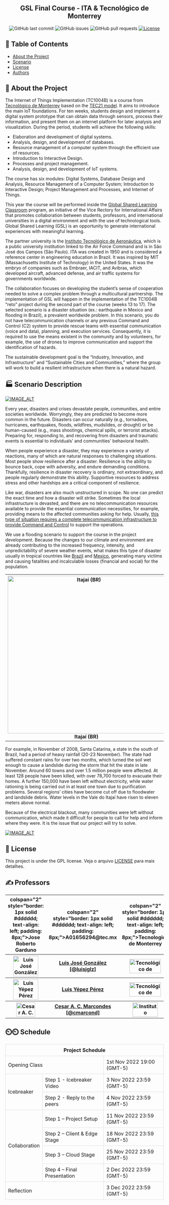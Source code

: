 
<h2 align="center">GSL Final Course - ITA & Tecnológico de Monterrey</h2>

<div align="center">

![GitHub last commit](https://img.shields.io/github/last-commit/kabartsjc/gsl-iot)
![GitHub issues](https://img.shields.io/github/issues/kabartsjc/gsl-iot)
![GitHub pull requests](https://img.shields.io/github/issues-pr/kabartsjc/gsl-iot)
[![License](https://img.shields.io/badge/license-GPL-blue.svg)](/LICENSE)
</div>


## 📝 Table of Contents

- [About the Project](#about)
- [Scenario](#scenario_desc)
- [License](#license)
- [Authors](#authors)

## 🧐 About the Project <a name = "about"></a>

The Internet of Things Implementation (TC1004B) is a course from [Tecnológico de Monterrey](https://www.tec.mx) based on the [TEC21 model](https://tec21connect.com/). It aims to introduce the main IoT foundations. For ten weeks, students design and implement a digital system prototype that can obtain data through sensors, process their information, and present them on an internet platform for later analysis and visualization. During the period, students will achieve the following skills:

- Elaboration and development of digital systems.
- Analysis, design, and development of databases.
- Resource management of a computer system through the efficient use of resources.
- Introduction to Interactive Design.
- Processes and project management.
- Analysis, design, and development of IoT systems.

The course has six modules: Digital Systems, Database Design and Analysis, Resource Management of a Computer System; Introduction to Interactive Design; Project Management and Processes, and Internet of Things.

This year the course will be performed inside the [Global Shared Learning Classroom]( https://global.tec.mx/en/global-shared-learning) program, an initiative of the Vice Rectory for International Affairs that promotes collaboration between students, professors, and international universities in a digital environment and with the use of technological tools. Global Shared Learning (GSL) is an opportunity to generate international experiences with meaningful learning.

The partner university is the [Instituto Tecnológico de Aeronáutica](http://www.ita.br/), which is a public university institution linked to the Air Force Command and is in São José dos Campos (São Paulo). ITA was created in 1950 and is considered a reference center in engineering education in Brazil. It was inspired by MIT (Massachusetts Institute of Technology) in the United States. It was the embryo of companies such as Embraer, IACIT, and Avibras, which developed aircraft, advanced defense, and air traffic systems for governments worldwide.

The collaboration focuses on developing the student’s sense of cooperation needed to solve a complex problem through a multicultural partnership. The implementation of GSL will happen in the implementation of the TC1004B “reto” project during the second part of the course (weeks 13 to 17). The selected scenario is a disaster situation (ex.: earthquake in Mexico and flooding in Brazil), a prevalent worldwide problem. In this scenario, you do not have telecommunication channels or any previous Command and Control (C2) system to provide rescue teams with essential communication (voice and data), planning, and execution services. Consequently, it is required to use the means existent in the community and by volunteers, for example, the use of drones to improve communication and support the identification of hazards.

The sustainable development goal is the “Industry, Innovation, and Infrastructure” and “Sustainable Cities and Communities,” where the group will work to build a resilient infrastructure when there is a natural hazard.

## 🏭 Scenario Description <a name = "scenario_desc"></a>

[![IMAGE_ALT](https://img.youtube.com/vi/PPkjYf4rd_E/0.jpg)](https://www.youtube.com/embed/PPkjYf4rd_E)

Every year, disasters and crises devastate people, communities, and entire societies worldwide. Worryingly, they are predicted to become more common in the future. Disasters can occur naturally (e.g., tornadoes, hurricanes, earthquakes, floods, wildfires, mudslides, or drought) or be human-caused (e.g., mass shootings, chemical spills, or terrorist attacks). Preparing for, responding to, and recovering from disasters and traumatic events is essential to individuals’ and communities' behavioral health.

When people experience a disaster, they may experience a variety of reactions, many of which are natural responses to challenging situations. Most people show resilience after a disaster. Resilience is the ability to bounce back, cope with adversity, and endure demanding conditions. Thankfully, resilience in disaster recovery is ordinary, not extraordinary, and people regularly demonstrate this ability. Supportive resources to address stress and other hardships are a critical component of resilience.

Like war, disasters are also much unstructured in scope. No one can predict the exact time and how a disaster will strike. Sometimes the local infrastructure is devasted, and there are no telecommunication resources available to provide the essential communication necessities, for example, providing means to the affected communities asking for help. Usually, [this type of situation requires a complete telecommunication infrastructure to provide Command and Control](https://www.tandfonline.com/doi/abs/10.1080/19393550903551843) to support the operations.

We use a flooding scenario to support the course in the project development. Because the changes to our climate and environment are already contributing to the increased frequency, intensity, and unpredictability of severe weather events, what makes this type of disaster usually in tropical countries like [Brazil](https://www.theguardian.com/world/2022/may/31/dozens-dead-in-brazil-floods-and-landslides-with-many-more-missing) and [Mexico](https://mexiconewsdaily.com/news/from-drought-to-floods-heavy-rains-continue-across-the-country/), generating many victims and causing fatalities and incalculable losses (financial and social) for the population.

<table>
<tr>
<th> <img src="fig/itajai.jpg" alt="Itajai (BR)"  width="500"></a> Itajaí (BR) </th>
<th> <img src="fig/monterrey.jpg" alt="Monterrey (MEX)"  width="500">Monterrey (MEX)</a>  </th>
</tr>
</table>

For example, in November of 2008, Santa Catarina, a state in the south of Brazil, had a period of heavy rainfall (20-23 November). The state had suffered constant rains for over two months, which turned the soil wet enough to cause a landslide during the storm that hit the state in late November. Around 60 towns and over 1.5 million people were affected. At least 128 people have been killed, with over 78,700 forced to evacuate their homes. A further 150,000 have been left without electricity, while water rationing is being carried out in at least one town due to purification problems. Several regions’ cities have become cut off due to floodwater and landslide debris. Water levels in the Vale do Itajaí have risen to eleven meters above normal.

Because of the electrical blackout, many communities were left without communication, which made it difficult for people to call for help and inform where they were. It is the issue that our project will try to solve.

[![IMAGE_ALT](https://img.youtube.com/vi/2RKeZk8qudA/0.jpg)](https://www.youtube.com/embed/2RKeZk8qudA)



## :memo: License <a name = "license"></a>

This project is under the GPL license. Veja o arquivo [LICENSE](LICENSE) para mais detalhes.

## ✍️ Professors <a name = "authors"></a>
<table>
<tr>
  <th> colspan="2" style="border: 1px solid #dddddd; text-align: left; padding: 8px;">Jose Roberto Garduno </th>
  <th> colspan="2" style="border: 1px solid #dddddd; text-align: left; padding: 8px;">A01656294@tec.mx </th>
  <th> colspan="2" style="border: 1px solid #dddddd; text-align: left; padding: 8px;">Tecnologico de Monterrey </th>
</tr>

<tr>
  <th> <img src="fig/luis@tec.jpg" alt="Luis José González" width="80px" height="65px"> </th>
  <th> <a href="https://github.com/luisjglz" rel="noopener">Luis José González [@luisjglz]</a> </th>
  <th> <img src="fig/tec_logo.png" alt="Tecnológico de Monterrey" width="100px" height="45px"> </th>
</tr>

<tr>
  <th> <img src="fig/Luis.jpeg" alt="Luis Yépez Pérez" width="80px" height="65px"> </th>
  <th> <a href="https://www.researchgate.net/profile/Luis-Yepez-Perez" rel="noopener">Luis Yépez Pérez</a> </th>
  <th> <img src="fig/tec_logo.png" alt="Tecnológico de Monterrey" width="100px" height="45px"> </th>
</tr>

<tr>
  <th> <img src="fig/marcondes.jpg" alt="Cesar A. C. Marcondes" width="60px" height="45px"> </th>
  <th> <a href="https://github.com/cmarcond" rel="noopener">Cesar A. C. Marcondes [@cmarcond]</a> </th>
  <th> <img src="fig/ITA_logo.png" alt="Instituto Tecnológico de Aeronáutica" width="80px" height="45px"> </th>
</tr>
</table>

## ⏲️⏲️ Schedule <a name = "schedule"></a>

<table style="border-collapse: collapse; width: 100%">
      <tr>
        <th colspan="3" style="border: 1px solid #dddddd; padding: 8px;">Project Schedule</th>
      </tr>
      <tr>
        <td colspan="2" style="border: 1px solid #dddddd; text-align: left; padding: 8px;">Opening Class</td>
        <td style="border: 1px solid #dddddd; text-align: left; padding: 8px;">1st Nov 2022 19:00 (GMT-5)</td>
      </tr>
      <tr>
        <td rowspan="2" style="border: 1px solid #dddddd; text-align: left; padding: 8px;">Icebreaker</td>
        <td style="border: 1px solid #dddddd; text-align: left; padding: 8px;">Step 1 - Icebreaker Video</td>
        <td style="border: 1px solid #dddddd; text-align: left; padding: 8px;">3 Nov 2022 23:59 (GMT-5)</td>
      </tr>
      <tr>
        <td style="border: 1px solid #dddddd; text-align: left; padding: 8px;">Step 2 - Reply to the peers</td>
        <td style="border: 1px solid #dddddd; text-align: left; padding: 8px;">4 Nov 2022 23:59 (GMT-5)</td>
      </tr>
      <tr>
        <td rowspan="4" style="border: 1px solid #dddddd; text-align: left; padding: 8px;">Collaboration</td>
        <td style="border: 1px solid #dddddd; text-align: left; padding: 8px;">Step 1 – Project Setup</td>
        <td style="border: 1px solid #dddddd; text-align: left; padding: 8px;">11 Nov 2022 23:59 (GMT-5)</td>
      </tr>
      <tr>
        <td style="border: 1px solid #dddddd; text-align: left; padding: 8px;">Step 2 – Client & Edge Stage</td>
        <td style="border: 1px solid #dddddd; text-align: left; padding: 8px;">18 Nov 2022 23:59 (GMT-5)</td>
      </tr>
      <tr>
        <td style="border: 1px solid #dddddd; text-align: left; padding: 8px;">Step 3 – Cloud Stage</td>
        <td style="border: 1px solid #dddddd; text-align: left; padding: 8px;">25 Nov 2022 23:59 (GMT-5)</td>
      </tr>
      <tr>
        <td style="border: 1px solid #dddddd; text-align: left; padding: 8px;">Step 4 – Final Presentation</td>
        <td style="border: 1px solid #dddddd; text-align: left; padding: 8px;">2 Dec 2022 23:59 (GMT-5)</td>
      </tr>
      <tr>
        <td colspan="2" style="border: 1px solid #dddddd; text-align: left; padding: 8px;">Reflection</td>
        <td style="border: 1px solid #dddddd; text-align: left; padding: 8px;">3 Dec 2022 23:59 (GMT-5)</td>
      </tr>
    </table>

